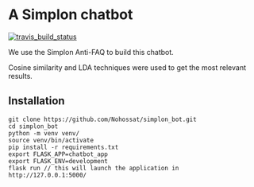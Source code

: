 # A Simplon chatbot

[![travis_build_status](https://travis-ci.com/Nohossat/simplon_bot.svg?branch=master)](https://travis-ci.com/github/Nohossat/simplon_bot)

We use the Simplon Anti-FAQ to build this chatbot. 

Cosine similarity and LDA techniques were used to get the most relevant results.

## Installation

```
git clone https://github.com/Nohossat/simplon_bot.git
cd simplon_bot
python -m venv venv/
source venv/bin/activate
pip install -r requirements.txt
export FLASK_APP=chatbot_app
export FLASK_ENV=development
flask run // this will launch the application in http://127.0.0.1:5000/

```